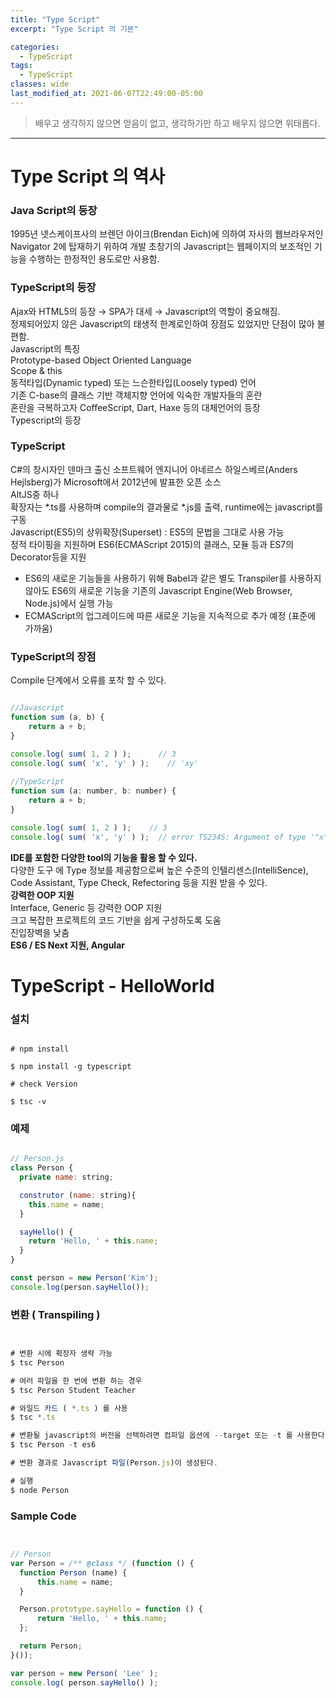 ```yaml
---
title: "Type Script"
excerpt: "Type Script 의 기본"

categories:
  - TypeScript
tags:
  - TypeScript 
classes: wide
last_modified_at: 2021-06-07T22:49:00-05:00
---
```


> 배우고 생각하지 않으면 얻음이 없고, 생각하기만 하고 배우지 않으면 위태롭다. 

***

# Type Script 의 역사 

### Java Script의 등장

1995년 넷스케이프사의 브렌던 아이크(Brendan Eich)에 의하여 자사의 웹브라우저인 Navigator 2에 탑재하기 위하여 개발 초창기의 Javascript는 웹페이지의 보조적인 기능을 수행하는 한정적인 용도로만 사용함.

### TypeScript의 등장

Ajax와 HTML5의 등장 → SPA가 대세 → Javascript의 역할이 중요해짐.  
정제되어있지 않은 Javascript의 태생적 한계로인하여 장점도 있었지만 단점이 많아 불편함.  
Javascript의 특징  
Prototype-based Object Oriented Language  
Scope & this  
동적타입(Dynamic typed) 또는 느슨한타입(Loosely typed) 언어  
기존 C-base의 클래스 기반 객체지향 언어에 익숙한 개발자들의 혼란  
혼란을 극복하고자 CoffeeScript, Dart, Haxe 등의 대체언어의 등장  
Typescript의 등장  

### TypeScript

C#의 창시자인 덴마크 출신 소프트웨어 엔지니어 아네르스 하일스베르(Anders Hejlsberg)가 Microsoft에서 2012년에 발표한 오픈 소스  
AltJS중 하나  
확장자는 *.ts를 사용하며 compile의 결과물로 *.js를 출력, runtime에는 javascript를 구동  
Javascript(ES5)의 상위확장(Superset) : ES5의 문법을 그대로 사용 가능  
정적 타이핑을 지원하며 ES6(ECMAScript 2015)의 클래스, 모듈 등과 ES7의 Decorator등을 지원  
- ES6의 새로운 기능들을 사용하기 위해 Babel과 같은 별도 Transpiler를 사용하지 않아도 ES6의 새로운 기능을 기존의 Javascript Engine(Web Browser, Node.js)에서 실행 가능
- ECMAScript의 업그레이드에 따른 새로운 기능을 지속적으로 추가 예정 (표준에 가까움)

### TypeScript의 장점

Compile 단계에서 오류를 포착 할 수 있다.

```javascript

//Javascript
function sum (a, b) {
    return a + b;
}

console.log( sum( 1, 2 ) );      // 3
console.log( sum( 'x', 'y' ) );    // 'xy'
  
//TypeScript
function sum (a: number, b: number) {
    return a + b;
}

console.log( sum( 1, 2 ) );    // 3
console.log( sum( 'x', 'y' ) );  // error TS2345: Argument of type '"x"' is not assignable to parameter of type 'number'

```

**IDE를 포함한 다양한 tool의 기능을 활용 할 수 있다.**  
다양한 도구 에 Type 정보를 제공함으로써 높은 수준의 인텔리센스(IntelliSence), Code Assistant, Type Check, Refectoring 등을 지원 받을 수 있다.  
**강력한 OOP 지원**  
Interface, Generic 등 강력한 OOP 지원  
크고 복잡한 프로젝트의 코드 기반을 쉽게 구성하도록 도움  
진입장벽을 낮춤  
**ES6 / ES Next 지원, Angular**  

# TypeScript - HelloWorld 

### 설치 

```shell

# npm install

$ npm install -g typescript 

# check Version 

$ tsc -v

```

### 예제 

```javascript 

// Person.js 
class Person {
  private name: string;

  construtor (name: string){
    this.name = name;
  }

  sayHello() {
    return 'Hello, ' + this.name;
  }
}

const person = new Person('Kim');
console.log(person.sayHello());

```

### 변환 ( Transpiling )

```javascript 


# 변환 시에 확장자 생략 가능                         
$ tsc Person

# 여러 파일을 한 번에 변환 하는 경우 
$ tsc Person Student Teacher 

# 와일드 카드 ( *.ts ) 를 사용 
$ tsc *.ts

# 변환될 javascript의 버전을 선택하려면 컴파일 옵션에 --target 또는 -t 를 사용한다. 
$ tsc Person -t es6

# 변환 결과로 Javascript 파일(Person.js)이 생성된다. 

# 실행 
$ node Person 

```

### Sample Code 

```javascript


// Person                       
var Person = /** @class */ (function () { 
  function Person (name) { 
      this.name = name; 
  } 

  Person.prototype.sayHello = function () { 
      return 'Hello, ' + this.name; 
  };

  return Person; 
}()); 

var person = new Person( 'Lee' ); 
console.log( person.sayHello() );

```